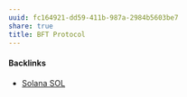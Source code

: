 ```yaml
---
uuid: fc164921-dd59-411b-987a-2984b5603be7
share: true
title: BFT Protocol
---
```

#### Backlinks

* [Solana SOL](/a7fe5a35-f8e0-476a-8d63-8e5f432da064)